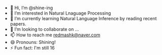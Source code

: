 - 👋 Hi, I’m @shine-ing
- 👀 I’m interested in Natural Lnaguage Processing
- 🌱 I’m currently learning Natural Language Inference by reading recent papers.
- 💞️ I’m looking to collaborate on ...
- 📫 How to reach me redmashk@naver.com
- 😄 Pronouns: Shining!
- ⚡ Fun fact: I'm still 16

<!---
shine-ing/shine-ing is a ✨ special ✨ repository because its `README.md` (this file) appears on your GitHub profile.
You can click the Preview link to take a look at your changes.
--->
